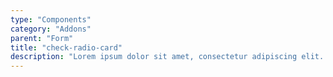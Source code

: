 ```yaml
---
type: "Components"
category: "Addons"
parent: "Form"
title: "check-radio-card"
description: "Lorem ipsum dolor sit amet, consectetur adipiscing elit. Nunc tempus laoreet leo sit amet iaculis."
---
```


<demo>
  <demovanilla src="vanilla/components/addons/form/check-radio-card">
  </demovanilla>
</demo>
